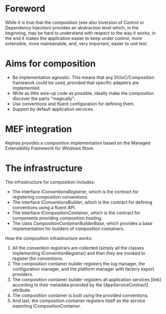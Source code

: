 # Foreword
While it is true that the composition (see also Inversion of Control or Dependency Injection) provides an abstraction level which, in the beginning, may be hard to understand with respect to the way it works, in the end it makes the application easier to keep under control, more extensible, more maintainable, and, very important, easier to unit test.

# Aims for composition
* Be implementation agnostic. This means that any DI/IoC/Composition framework could be used, provided that specific adapters are implemented.
* Write as little wire-up code as possible, ideally make the composition discover the parts "magically".
* Use conventions and fluent configuration for defining them.
* Support by default application services.

# MEF integration
Kephas provides a composition implementation based on the Managed Extensibility Framework for Windows Store.

# The infrastructure
The infrastructure for composition includes:
* The interface *IConventionsRegistrar*, which is the contract for registering composition conventions.
* The interface *IConventionsBuilder*, which is the contract for defining conventions using a fluent API.
* The interface *ICompositionContainer*, which is the contract for components providing composition hosting.
* The class *CompositionContainerBuilderBase*, which provides a base implementation for builders of composition containers.

How the composition infrastructure works:
1. All the convention registrars are collected (simply all the classes implementing IConventionRegistrar) and then they are invoked to register the conventions.
1. The composition container builder registers the log manager, the configuration manager, and the platform manager with factory export providers.
1. The composition container builder registers all application services [link] according to their metadata provided by the [AppServiceContract] attribute.
1. The composition container is built using the provided conventions.
1. And last, the composition container registers itself as the service exporting ICompositionContainer.
